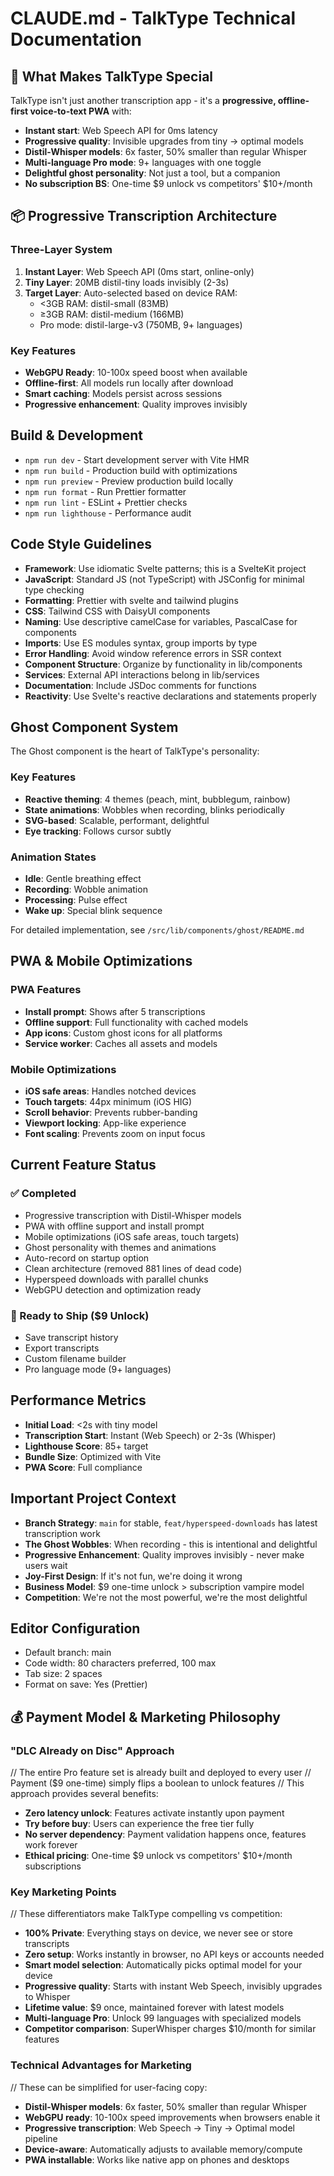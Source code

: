 # CLAUDE.md - TalkType Technical Documentation

## 🚀 What Makes TalkType Special

TalkType isn't just another transcription app - it's a **progressive, offline-first voice-to-text PWA** with:
- **Instant start**: Web Speech API for 0ms latency
- **Progressive quality**: Invisible upgrades from tiny → optimal models
- **Distil-Whisper models**: 6x faster, 50% smaller than regular Whisper
- **Multi-language Pro mode**: 9+ languages with one toggle
- **Delightful ghost personality**: Not just a tool, but a companion
- **No subscription BS**: One-time $9 unlock vs competitors' $10+/month

## 📦 Progressive Transcription Architecture

### Three-Layer System
1. **Instant Layer**: Web Speech API (0ms start, online-only)
2. **Tiny Layer**: 20MB distil-tiny loads invisibly (2-3s)
3. **Target Layer**: Auto-selected based on device RAM:
   - <3GB RAM: distil-small (83MB)
   - ≥3GB RAM: distil-medium (166MB)
   - Pro mode: distil-large-v3 (750MB, 9+ languages)

### Key Features
- **WebGPU Ready**: 10-100x speed boost when available
- **Offline-first**: All models run locally after download
- **Smart caching**: Models persist across sessions
- **Progressive enhancement**: Quality improves invisibly

## Build & Development

- `npm run dev` - Start development server with Vite HMR
- `npm run build` - Production build with optimizations
- `npm run preview` - Preview production build locally
- `npm run format` - Run Prettier formatter
- `npm run lint` - ESLint + Prettier checks
- `npm run lighthouse` - Performance audit

## Code Style Guidelines

- **Framework**: Use idiomatic Svelte patterns; this is a SvelteKit project
- **JavaScript**: Standard JS (not TypeScript) with JSConfig for minimal type checking
- **Formatting**: Prettier with svelte and tailwind plugins
- **CSS**: Tailwind CSS with DaisyUI components
- **Naming**: Use descriptive camelCase for variables, PascalCase for components
- **Imports**: Use ES modules syntax, group imports by type
- **Error Handling**: Avoid window reference errors in SSR context
- **Component Structure**: Organize by functionality in lib/components
- **Services**: External API interactions belong in lib/services
- **Documentation**: Include JSDoc comments for functions
- **Reactivity**: Use Svelte's reactive declarations and statements properly

## Ghost Component System

The Ghost component is the heart of TalkType's personality:

### Key Features
- **Reactive theming**: 4 themes (peach, mint, bubblegum, rainbow)
- **State animations**: Wobbles when recording, blinks periodically
- **SVG-based**: Scalable, performant, delightful
- **Eye tracking**: Follows cursor subtly

### Animation States
- **Idle**: Gentle breathing effect
- **Recording**: Wobble animation
- **Processing**: Pulse effect
- **Wake up**: Special blink sequence

For detailed implementation, see `/src/lib/components/ghost/README.md`

## PWA & Mobile Optimizations

### PWA Features
- **Install prompt**: Shows after 5 transcriptions
- **Offline support**: Full functionality with cached models
- **App icons**: Custom ghost icons for all platforms
- **Service worker**: Caches all assets and models

### Mobile Optimizations
- **iOS safe areas**: Handles notched devices
- **Touch targets**: 44px minimum (iOS HIG)
- **Scroll behavior**: Prevents rubber-banding
- **Viewport locking**: App-like experience
- **Font scaling**: Prevents zoom on input focus

## Current Feature Status

### ✅ Completed
- Progressive transcription with Distil-Whisper models
- PWA with offline support and install prompt
- Mobile optimizations (iOS safe areas, touch targets)
- Ghost personality with themes and animations
- Auto-record on startup option
- Clean architecture (removed 881 lines of dead code)
- Hyperspeed downloads with parallel chunks
- WebGPU detection and optimization ready

### 🎯 Ready to Ship ($9 Unlock)
- Save transcript history
- Export transcripts
- Custom filename builder
- Pro language mode (9+ languages)

## Performance Metrics

- **Initial Load**: <2s with tiny model
- **Transcription Start**: Instant (Web Speech) or 2-3s (Whisper)
- **Lighthouse Score**: 85+ target
- **Bundle Size**: Optimized with Vite
- **PWA Score**: Full compliance

## Important Project Context

- **Branch Strategy**: `main` for stable, `feat/hyperspeed-downloads` has latest transcription work
- **The Ghost Wobbles**: When recording - this is intentional and delightful
- **Progressive Enhancement**: Quality improves invisibly - never make users wait
- **Joy-First Design**: If it's not fun, we're doing it wrong
- **Business Model**: $9 one-time unlock > subscription vampire model
- **Competition**: We're not the most powerful, we're the most delightful

## Editor Configuration

- Default branch: main
- Code width: 80 characters preferred, 100 max
- Tab size: 2 spaces
- Format on save: Yes (Prettier)

## 💰 Payment Model & Marketing Philosophy

### "DLC Already on Disc" Approach
// The entire Pro feature set is already built and deployed to every user
// Payment ($9 one-time) simply flips a boolean to unlock features
// This approach provides several benefits:
- **Zero latency unlock**: Features activate instantly upon payment
- **Try before buy**: Users can experience the free tier fully
- **No server dependency**: Payment validation happens once, features work forever
- **Ethical pricing**: One-time $9 unlock vs competitors' $10+/month subscriptions

### Key Marketing Points
// These differentiators make TalkType compelling vs competition:
- **100% Private**: Everything stays on device, we never see or store transcripts
- **Zero setup**: Works instantly in browser, no API keys or accounts needed
- **Smart model selection**: Automatically picks optimal model for your device
- **Progressive quality**: Starts with instant Web Speech, invisibly upgrades to Whisper
- **Lifetime value**: $9 once, maintained forever with latest models
- **Multi-language Pro**: Unlock 99 languages with specialized models
- **Competitor comparison**: SuperWhisper charges $10/month for similar features

### Technical Advantages for Marketing
// These can be simplified for user-facing copy:
- **Distil-Whisper models**: 6x faster, 50% smaller than regular Whisper
- **WebGPU ready**: 10-100x speed improvements when browsers enable it
- **Progressive transcription**: Web Speech → Tiny → Optimal model pipeline
- **Device-aware**: Automatically adjusts to available memory/compute
- **PWA installable**: Works like native app on phones and desktops

